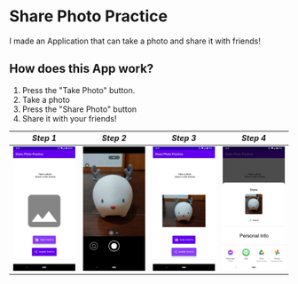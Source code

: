 # Share Photo Practice
I made an Application that can take a photo and share it with friends!

## How does this App work?
1. Press the "Take Photo" button.    
2. Take a photo     
3. Press the "Share Photo" button     
4. Share it with your friends!


| *Step 1* | *Step 2* |*Step 3* | *Step 4* |
|------------|-------------|------------|-------------|
| <img src="https://github.com/randyshee/Android-App/blob/main/Image/SharePhotoPracticeImage/SharePhotoPracticeImage2.png" width="400"> | <img src="https://github.com/randyshee/Android-App/blob/main/Image/SharePhotoPracticeImage/SharePhotoPracticeImage3.png" width="400"> | <img src="https://github.com/randyshee/Android-App/blob/main/Image/SharePhotoPracticeImage/SharePhotoPracticeImage4.png" width="400"> | <img src="https://github.com/randyshee/Android-App/blob/main/Image/SharePhotoPracticeImage/SharePhotoPracticeImage5.png" width="400"> |
